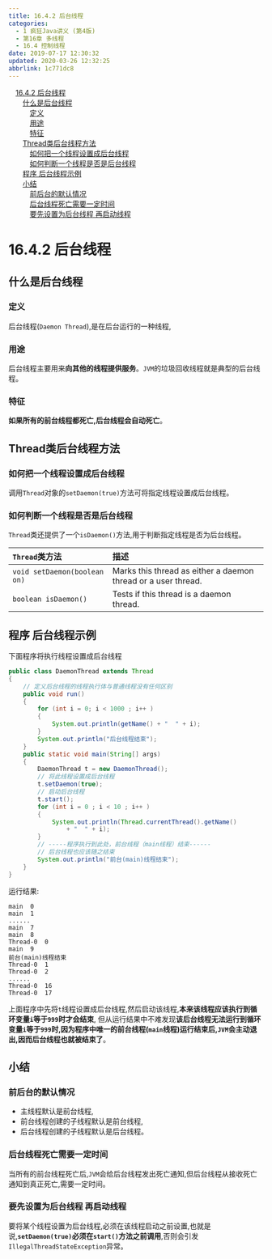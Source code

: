 ```yaml
---
title: 16.4.2 后台线程
categories: 
  - 1 疯狂Java讲义 (第4版)
  - 第16章 多线程
  - 16.4 控制线程
date: 2019-07-17 12:30:32
updated: 2020-03-26 12:32:25
abbrlink: 1c771dc8
---
```

<div id='my_toc'><a href="/JavaReadingNotes/1c771dc8/#16-4-2-后台线程" class="header_1">16.4.2 后台线程</a>&nbsp;<br><a href="/JavaReadingNotes/1c771dc8/#什么是后台线程" class="header_2">什么是后台线程</a>&nbsp;<br><a href="/JavaReadingNotes/1c771dc8/#定义" class="header_3">定义</a>&nbsp;<br><a href="/JavaReadingNotes/1c771dc8/#用途" class="header_3">用途</a>&nbsp;<br><a href="/JavaReadingNotes/1c771dc8/#特征" class="header_3">特征</a>&nbsp;<br><a href="/JavaReadingNotes/1c771dc8/#Thread类后台线程方法" class="header_2">Thread类后台线程方法</a>&nbsp;<br><a href="/JavaReadingNotes/1c771dc8/#如何把一个线程设置成后台线程" class="header_3">如何把一个线程设置成后台线程</a>&nbsp;<br><a href="/JavaReadingNotes/1c771dc8/#如何判断一个线程是否是后台线程" class="header_3">如何判断一个线程是否是后台线程</a>&nbsp;<br><a href="/JavaReadingNotes/1c771dc8/#程序-后台线程示例" class="header_2">程序 后台线程示例</a>&nbsp;<br><a href="/JavaReadingNotes/1c771dc8/#小结" class="header_2">小结</a>&nbsp;<br><a href="/JavaReadingNotes/1c771dc8/#前后台的默认情况" class="header_3">前后台的默认情况</a>&nbsp;<br><a href="/JavaReadingNotes/1c771dc8/#后台线程死亡需要一定时间" class="header_3">后台线程死亡需要一定时间</a>&nbsp;<br><a href="/JavaReadingNotes/1c771dc8/#要先设置为后台线程-再启动线程" class="header_3">要先设置为后台线程 再启动线程</a>&nbsp;<br></div>
<style>.header_1{margin-left: 1em;}.header_2{margin-left: 2em;}.header_3{margin-left: 3em;}.header_4{margin-left: 4em;}.header_5{margin-left: 5em;}.header_6{margin-left: 6em;}</style>
<!--more-->
<script>if (navigator.platform.search('arm')==-1){document.getElementById('my_toc').style.display = 'none';}var e,p = document.getElementsByTagName('p');while (p.length>0) {e = p[0];e.parentElement.removeChild(e);}</script>

<!--end-->
# 16.4.2 后台线程
## 什么是后台线程
### 定义
后台线程(`Daemon Thread`),是在后台运行的一种线程,
### 用途
后台线程主要用来**向其他的线程提供服务**。`JVM`的垃圾回收线程就是典型的后台线程。
### 特征
**如果所有的前台线程都死亡,后台线程会自动死亡**。

## Thread类后台线程方法
### 如何把一个线程设置成后台线程
调用`Thread`对象的`setDaemon(true)`方法可将指定线程设置成后台线程。
### 如何判断一个线程是否是后台线程
`Thread`类还提供了一个`isDaemon()`方法,用于判断指定线程是否为后台线程。

|`Thread`类方法|描述|
|:--|:--|
|`void setDaemon(boolean on)`|Marks this thread as either a daemon thread or a user thread.|
|`boolean isDaemon()`|Tests if this thread is a daemon thread.|

## 程序 后台线程示例
下面程序将执行线程设置成后台线程
```java
public class DaemonThread extends Thread
{
    // 定义后台线程的线程执行体与普通线程没有任何区别
    public void run()
    {
        for (int i = 0; i < 1000 ; i++ )
        {
            System.out.println(getName() + "  " + i);
        }
        System.out.println("后台线程结束");
    }
    public static void main(String[] args)
    {
        DaemonThread t = new DaemonThread();
        // 将此线程设置成后台线程
        t.setDaemon(true);
        // 启动后台线程
        t.start();
        for (int i = 0 ; i < 10 ; i++ )
        {
            System.out.println(Thread.currentThread().getName()
                + "  " + i);
        }
        // -----程序执行到此处，前台线程（main线程）结束------
        // 后台线程也应该随之结束
        System.out.println("前台(main)线程结束");
    }
}
```
运行结果:
```
main  0
main  1
......
main  7
main  8
Thread-0  0
main  9
前台(main)线程结束
Thread-0  1
Thread-0  2
......
Thread-0  16
Thread-0  17
```
上面程序中先将`t`线程设置成后台线程,然后启动该线程,**本来该线程应该执行到循环变量`i`等于`999`时才会结束**,
但从运行结果中不难发现**该后台线程无法运行到循环变量`i`等于`999`时,因为程序中唯一的前台线程(`main`线程)运行结束后,`JVM`会主动退出,因而后台线程也就被结束了**。
## 小结
### 前后台的默认情况
- 主线程默认是前台线程,
- 前台线程创建的子线程默认是前台线程,
- 后台线程创建的子线程默认是后台线程。

### 后台线程死亡需要一定时间
当所有的前台线程死亡后,`JVM`会给后台线程发出死亡通知,但后台线程从接收死亡通知到真正死亡,需要一定时间。
### 要先设置为后台线程 再启动线程
要将某个线程设置为后台线程,必须在该线程启动之前设置,也就是说,**`setDaemon(true)`必须在`start()`方法之前调用**,否则会引发`IllegalThreadStateException`异常。
